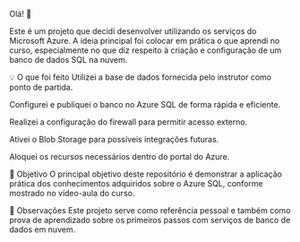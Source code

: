 Olá! 👋

Este é um projeto que decidi desenvolver utilizando os serviços do Microsoft Azure.
A ideia principal foi colocar em prática o que aprendi no curso, especialmente no que diz respeito à criação e configuração de um banco de dados SQL na nuvem.

💡 O que foi feito
Utilizei a base de dados fornecida pelo instrutor como ponto de partida.

Configurei e publiquei o banco no Azure SQL de forma rápida e eficiente.

Realizei a configuração do firewall para permitir acesso externo.

Ativei o Blob Storage para possíveis integrações futuras.

Aloquei os recursos necessários dentro do portal do Azure.

🎯 Objetivo
O principal objetivo deste repositório é demonstrar a aplicação prática dos conhecimentos adquiridos sobre o Azure SQL, conforme mostrado no vídeo-aula do curso.

📝 Observações
Este projeto serve como referência pessoal e também como prova de aprendizado sobre os primeiros passos com serviços de banco de dados em nuvem.